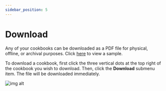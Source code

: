 ```yaml
---
sidebar_position: 5
---
```


# Download

Any of your cookbooks can be downloaded as a PDF file for physical, offline, or archival purposes.
Click [here](https://sea.musicavis.ca/f/9f87258f6d5f485692d1) to view a sample.

To download a cookbook, first click the three vertical dots at the top right of
the cookbook you wish to download. Then, click the **Download** submenu item. The file will be 
downloaded immediately.

![img alt](/img/features/cookbooks/cookbook-download.png)
